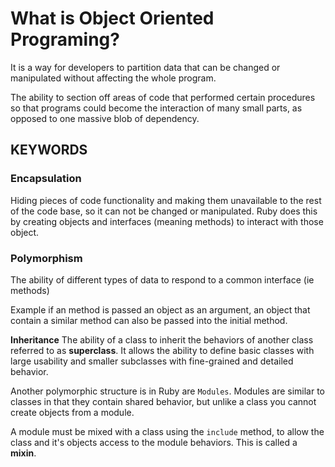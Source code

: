 # What is Object Oriented Programing?

It is a way for developers to partition data that can be changed or manipulated without affecting the whole program.

The ability to section off areas of code that performed certain procedures so that programs could become the interaction of many small parts, as opposed to one massive blob of dependency.

## **KEYWORDS**
### Encapsulation
  Hiding pieces of code functionality and making them unavailable to the rest of the code base, so it can not be changed or manipulated. Ruby does this by creating objects and interfaces (meaning methods) to interact with those object.

### Polymorphism
  The ability of different types of data to respond to a common interface (ie methods)

  Example if an method is passed an object as an argument, an object that contain a similar method can also be passed into the initial method.

  **Inheritance** The ability of a class to inherit the behaviors of another class referred to as **superclass**. It allows the ability to define basic classes with large usability and smaller subclasses with fine-grained and detailed behavior.

  Another polymorphic structure is in Ruby are `Modules`. Modules are similar to classes in that they contain shared behavior, but unlike a class you cannot create objects from a module.

  A module must be mixed with a class using the `include` method, to allow the class and it's objects access to the module behaviors. This is called a **mixin**.
